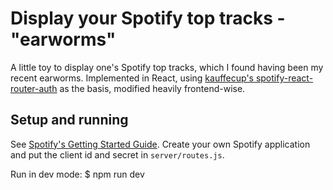 # Display your Spotify top tracks - "earworms"

A little toy to display one's Spotify top tracks, which I found having been my
recent earworms. Implemented in React, using
[kauffecup's spotify-react-router-auth][ksr] as the basis, modified heavily
frontend-wise.

## Setup and running

See [Spotify's Getting Started Guide][sgs]. Create your own Spotify application
and put the client id and secret in `server/routes.js`.

Run in dev mode:
$ npm run dev

[sgs]: https://developer.spotify.com/web-api/tutorial/
[ksr]: https://github.com/kauffecup/spotify-react-router-auth